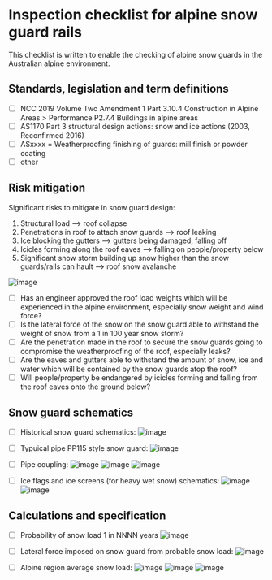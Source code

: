 # Inspection checklist for alpine snow guard rails

This checklist is written to enable the checking of alpine snow guards in the Australian alpine environment.

## Standards, legislation and term definitions

  - [ ] NCC 2019 Volume Two Amendment 1 Part 3.10.4 Construction in Alpine Areas > Performance P2.7.4 Buildings in alpine areas
  - [ ] AS1170 Part 3 structural design actions: snow and ice actions (2003, Reconfirmed 2016)
  - [ ] ASxxxx = Weatherproofing finishing of guards: mill finish or powder coating
  - [ ] other

## Risk mitigation
Significant risks to mitigate in snow guard design:
 1. Structural load --> roof collapse
 2. Penetrations in roof to attach snow guards --> roof leaking
 3. Ice blocking the gutters --> gutters being damaged, falling off
 4. Icicles forming along the roof eaves --> falling on people/property below
 5. Significant snow storm building up snow higher than the snow guards/rails can hault --> roof snow avalanche

![image](https://user-images.githubusercontent.com/146181/216205733-f09571e8-4651-4ca9-bedf-549e7d191e72.png)

  - [ ] Has an engineer approved the roof load weights which will be experienced in the alpine environment, especially snow weight and wind force?
  - [ ] Is the lateral force of the snow on the snow guard able to withstand the weight of snow from a 1 in 100 year snow storm?
  - [ ] Are the penetration made in the roof to secure the snow guards going to compromise the weatherproofing of the roof, especially leaks?
  - [ ] Are the eaves and gutters able to withstand the amount of snow, ice and water which will be contained by the snow guards atop the roof?
  - [ ] Will people/property be endangered by icicles forming and falling from the roof eaves onto the ground below?

## Snow guard schematics

 - [ ] Historical snow guard schematics: ![image](https://user-images.githubusercontent.com/146181/216194632-853bea8d-fd75-4645-90b5-fcb89b41e0e4.png)
 - [ ] Typuical pipe PP115 style snow guard: ![image](https://user-images.githubusercontent.com/146181/216195103-1a597f21-cd16-4d0f-878b-c065a51d0cfe.png)
 - [ ] Pipe coupling: ![image](https://user-images.githubusercontent.com/146181/216195769-a73f6216-1ce4-452c-a901-fb50026a557d.png) ![image](https://user-images.githubusercontent.com/146181/216195858-6452a59e-f1c5-407a-b945-feab1ea5ef45.png) ![image](https://user-images.githubusercontent.com/146181/216195940-889114a1-157a-4277-b6f0-e691f2dfe90a.png)
 - [ ] Ice flags and ice screens (for heavy wet snow) schematics: ![image](https://user-images.githubusercontent.com/146181/216196131-98bd53c1-62d6-4491-8100-b1021b3c25f7.png) ![image](https://user-images.githubusercontent.com/146181/216196165-953c641f-c908-48db-8980-67ef27c47e6f.png)


## Calculations and specification

 - [ ] Probability of snow load 1 in NNNN years ![image](https://user-images.githubusercontent.com/146181/216206813-b4a9c5c5-5416-49f1-9a74-58f75568b86b.png)
 - [ ] Lateral force imposed on snow guard from probable snow load: ![image](https://user-images.githubusercontent.com/146181/216206957-eecc56d3-eec5-46a2-9d94-78affa07e3ab.png)
 - [ ] Alpine region average snow load: 
![image](https://user-images.githubusercontent.com/146181/216207284-1626fcef-e5d7-40d7-9e72-837054037da4.png)
![image](https://user-images.githubusercontent.com/146181/216207212-7cf44b1c-6fc2-4d24-9407-7626faa223e5.png)
![image](https://user-images.githubusercontent.com/146181/216207146-c31084ed-12e1-42c4-91f2-7edaedfab635.png)






